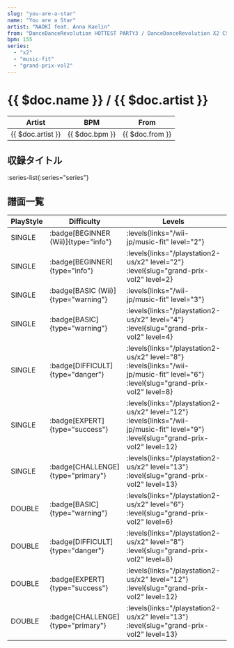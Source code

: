 ```yaml
---
slug: "you-are-a-star"
name: "You are a Star"
artist: "NAOKI feat. Anna Kaelin"
from: "DanceDanceRevolution HOTTEST PARTY3 / DanceDanceRevolution X2 CS"
bpm: 155
series:
  - "x2"
  - "music-fit"
  - "grand-prix-vol2"
---
```


# {{ $doc.name }} / {{ $doc.artist }}

|Artist|BPM|From|
|------|---|----|
|{{ $doc.artist }}|{{ $doc.bpm }}|{{ $doc.from }}|

## 収録タイトル

:series-list{:series="series"}

## 譜面一覧

|PlayStyle|Difficulty|Levels|Notes|Movie|
|---------|----------|------|-----|-----|
|SINGLE| :badge[BEGINNER (Wii)]{type="info"}|<div class="field is-grouped is-grouped-multiline"> :levels{links="/wii-jp/music-fit" level="2"}</div>|76/12||
|SINGLE| :badge[BEGINNER]{type="info"}|<div class="field is-grouped is-grouped-multiline"> :levels{links="/playstation2-us/x2" level="2"} :level{slug="grand-prix-vol2" level=2}</div>|73/0||
|SINGLE| :badge[BASIC (Wii)]{type="warning"}|<div class="field is-grouped is-grouped-multiline"> :levels{links="/wii-jp/music-fit" level="3"}</div>|98/18||
|SINGLE| :badge[BASIC]{type="warning"}|<div class="field is-grouped is-grouped-multiline"> :levels{links="/playstation2-us/x2" level="4"} :level{slug="grand-prix-vol2" level=4}</div>|108/24||
|SINGLE| :badge[DIFFICULT]{type="danger"}|<div class="field is-grouped is-grouped-multiline"> :levels{links="/playstation2-us/x2" level="8"} :levels{links="/wii-jp/music-fit" level="6"} :level{slug="grand-prix-vol2" level=8}</div>|208/34||
|SINGLE| :badge[EXPERT]{type="success"}|<div class="field is-grouped is-grouped-multiline"> :levels{links="/playstation2-us/x2" level="12"} :levels{links="/wii-jp/music-fit" level="9"} :level{slug="grand-prix-vol2" level=12}</div>|352/26||
|SINGLE| :badge[CHALLENGE]{type="primary"}|<div class="field is-grouped is-grouped-multiline"> :levels{links="/playstation2-us/x2" level="13"} :level{slug="grand-prix-vol2" level=13}</div>|391/32||
|DOUBLE| :badge[BASIC]{type="warning"}|<div class="field is-grouped is-grouped-multiline"> :levels{links="/playstation2-us/x2" level="6"} :level{slug="grand-prix-vol2" level=6}</div>|166/5||
|DOUBLE| :badge[DIFFICULT]{type="danger"}|<div class="field is-grouped is-grouped-multiline"> :levels{links="/playstation2-us/x2" level="8"} :level{slug="grand-prix-vol2" level=8}</div>|212/13||
|DOUBLE| :badge[EXPERT]{type="success"}|<div class="field is-grouped is-grouped-multiline"> :levels{links="/playstation2-us/x2" level="12"} :level{slug="grand-prix-vol2" level=12}</div>|318/7||
|DOUBLE| :badge[CHALLENGE]{type="primary"}|<div class="field is-grouped is-grouped-multiline"> :levels{links="/playstation2-us/x2" level="13"} :level{slug="grand-prix-vol2" level=13}</div>|367/11||
